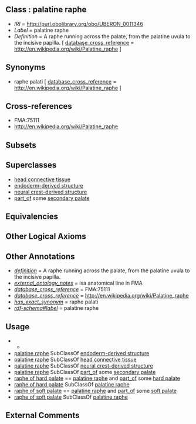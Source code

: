 
## Class : palatine raphe

 * *IRI* = http://purl.obolibrary.org/obo/UBERON_0011346
 * *Label* = palatine raphe
 * *Definition* = A raphe running across the palate, from the palatine uvula to the incisive papilla. [ [database_cross_reference](../../ef/oboInOwl#hasDbXref.md) = http://en.wikipedia.org/wiki/Palatine_raphe ]

## Synonyms

 * raphe palati [ [database_cross_reference](../../ef/oboInOwl#hasDbXref.md) = http://en.wikipedia.org/wiki/Palatine_raphe ]

## Cross-references

 * FMA:75111
 * http://en.wikipedia.org/wiki/Palatine_raphe

## Subsets


## Superclasses

 * [head connective tissue](../../UBERON/66/UBERON_0003566.md)
 * [endoderm-derived structure](../../UBERON/19/UBERON_0004119.md)
 * [neural crest-derived structure](../../UBERON/13/UBERON_0010313.md)
 * [part_of](../../BFO/50/BFO_0000050.md) some [secondary palate](../../UBERON/16/UBERON_0001716.md)

## Equivalencies


## Other Logical Axioms


## Other Annotations

 * *[definition](../../IAO/15/IAO_0000115.md)* = A raphe running across the palate, from the palatine uvula to the incisive papilla.
 * *[external_ontology_notes](../../UBPROP/12/UBPROP_0000012.md)* = isa anatomical line in FMA
 * *[database_cross_reference](../../ef/oboInOwl#hasDbXref.md)* = FMA:75111
 * *[database_cross_reference](../../ef/oboInOwl#hasDbXref.md)* = http://en.wikipedia.org/wiki/Palatine_raphe
 * *[has_exact_synonym](../../ym/oboInOwl#hasExactSynonym.md)* = raphe palati
 * *[rdf-schema#label](../../el/rdf-schema#label.md)* = palatine raphe

## Usage

 * -
 * [palatine raphe](../../UBERON/46/UBERON_0011346.md) SubClassOf [endoderm-derived structure](../../UBERON/19/UBERON_0004119.md)
 * [palatine raphe](../../UBERON/46/UBERON_0011346.md) SubClassOf [head connective tissue](../../UBERON/66/UBERON_0003566.md)
 * [palatine raphe](../../UBERON/46/UBERON_0011346.md) SubClassOf [neural crest-derived structure](../../UBERON/13/UBERON_0010313.md)
 * [palatine raphe](../../UBERON/46/UBERON_0011346.md) SubClassOf [part_of](../../BFO/50/BFO_0000050.md) some [secondary palate](../../UBERON/16/UBERON_0001716.md)
 * [raphe of hard palate](../../UBERON/47/UBERON_0011347.md) == [palatine raphe](../../UBERON/46/UBERON_0011346.md) and [part_of](../../BFO/50/BFO_0000050.md) some [hard palate](../../UBERON/16/UBERON_0003216.md)
 * [raphe of hard palate](../../UBERON/47/UBERON_0011347.md) SubClassOf [palatine raphe](../../UBERON/46/UBERON_0011346.md)
 * [raphe of soft palate](../../UBERON/48/UBERON_0011348.md) == [palatine raphe](../../UBERON/46/UBERON_0011346.md) and [part_of](../../BFO/50/BFO_0000050.md) some [soft palate](../../UBERON/33/UBERON_0001733.md)
 * [raphe of soft palate](../../UBERON/48/UBERON_0011348.md) SubClassOf [palatine raphe](../../UBERON/46/UBERON_0011346.md)

## External Comments

